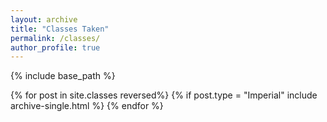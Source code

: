 ```yaml
---
layout: archive
title: "Classes Taken"
permalink: /classes/
author_profile: true
---
```


{% include base_path %}

{% for post in site.classes reversed%}
  {% if post.type = "Imperial" include archive-single.html %}
{% endfor %}
